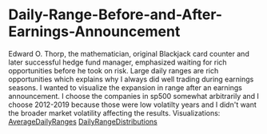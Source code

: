 # Daily-Range-Before-and-After-Earnings-Announcement
Edward O. Thorp, the mathematician, original Blackjack card counter and later successful hedge fund manager, emphasized waiting for rich opportunities before he took on risk. Large daily ranges are rich opportunities which explains why I always did well trading during earnings seasons. I wanted to visualize the expansion in range after an earnings announcement. I choose the companies in sp500 somewhat arbitrarily and I choose 2012-2019 because those were low volatilty years and I didn't want the broader market volatility affecting the results. 
Visualizations:
[AverageDailyRanges](https://public.tableau.com/app/profile/john.lynch8802/viz/AverageDailyRangeAroundEarningsAnnouncement2012-2019/Sheet1)
[DailyRangeDistributions](https://public.tableau.com/app/profile/john.lynch8802/viz/DailyRangeDistributionAroundEarningsforSP500Companies2012-2019/Dashboard1)
